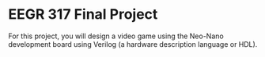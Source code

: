 # EEGR 317 Final Project

For this project, you will design a video game using the Neo-Nano development board using Verilog (a hardware description language or HDL).
